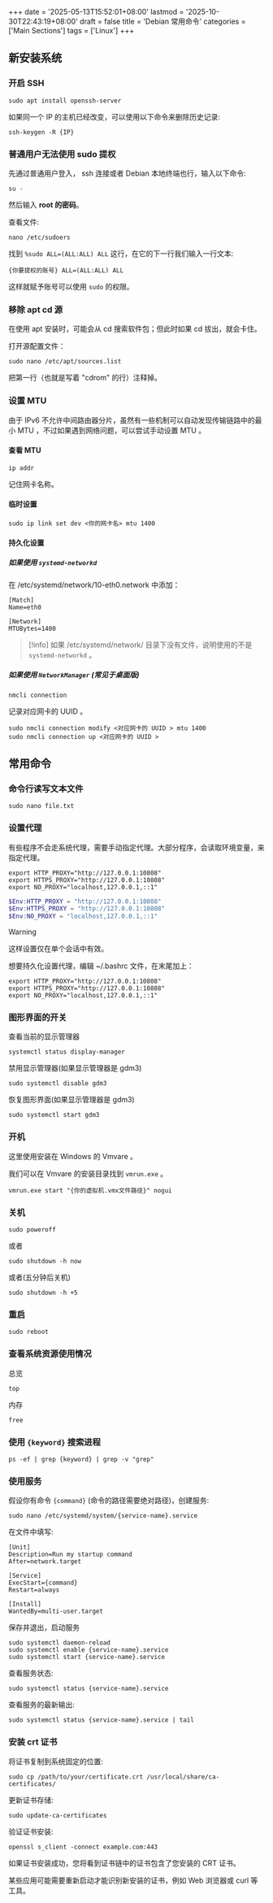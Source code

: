+++
date = '2025-05-13T15:52:01+08:00'
lastmod = '2025-10-30T22:43:19+08:00'
draft = false
title = 'Debian 常用命令'
categories = ['Main Sections']
tags = ['Linux']
+++

## 新安装系统
### 开启 SSH
```shell
sudo apt install openssh-server
```

如果同一个 IP 的主机已经改变，可以使用以下命令来删除历史记录:

```
ssh-keygen -R {IP}
```

### 普通用户无法使用 sudo 提权
先通过普通用户登入， ssh 连接或者 Debian 本地终端也行，输入以下命令:

```shell
su -
```

然后输入 **root 的密码**。

查看文件:

```shell
nano /etc/sudoers
```

找到 `%sudo ALL=(ALL:ALL) ALL` 这行，在它的下一行我们输入一行文本:

```shell
{你要提权的账号} ALL=(ALL:ALL) ALL
```

这样就赋予账号可以使用 `sudo` 的权限。

### 移除 apt cd 源
在使用 apt 安装时，可能会从 cd 搜索软件包；但此时如果 cd 拔出，就会卡住。

打开源配置文件：

```shell
sudo nano /etc/apt/sources.list
```

把第一行（也就是写着 "cdrom" 的行）注释掉。

### 设置 MTU
由于 IPv6 不允许中间路由器分片，虽然有一些机制可以自动发现传输链路中的最小 MTU ，不过如果遇到网络问题，可以尝试手动设置 MTU 。

#### 查看 MTU
```shell
ip addr
```

记住网卡名称。

#### 临时设置
```shell
sudo ip link set dev <你的网卡名> mtu 1400
```

#### 持久化设置
##### 如果使用 `systemd-networkd`
在 /etc/systemd/network/10-eth0.network 中添加：

```planetext
[Match]
Name=eth0

[Network]
MTUBytes=1400
```

> [!info]
> 如果 /etc/systemd/network/ 目录下没有文件，说明使用的不是 `systemd-networkd` 。

##### 如果使用 `NetworkManager` (常见于桌面版)
```shell
nmcli connection
```

记录对应网卡的 UUID 。

```shell
sudo nmcli connection modify <对应网卡的 UUID > mtu 1400
sudo nmcli connection up <对应网卡的 UUID >
```

## 常用命令
### 命令行读写文本文件
```shell
sudo nano file.txt
```

### 设置代理
有些程序不会走系统代理，需要手动指定代理。大部分程序，会读取环境变量，来指定代理。

```shell
export HTTP_PROXY="http://127.0.0.1:10808"
export HTTPS_PROXY="http://127.0.0.1:10808"
export NO_PROXY="localhost,127.0.0.1,::1"
```

```powershell
$Env:HTTP_PROXY = "http://127.0.0.1:10808"
$Env:HTTPS_PROXY = "http://127.0.0.1:10808"
$Env:NO_PROXY = "localhost,127.0.0.1,::1"
```

> [!Warning]
> 这样设置仅在单个会话中有效。

想要持久化设置代理，编辑 ~/.bashrc 文件，在末尾加上：

```shell
export HTTP_PROXY="http://127.0.0.1:10808"
export HTTPS_PROXY="http://127.0.0.1:10808"
export NO_PROXY="localhost,127.0.0.1,::1"
```

### 图形界面的开关
查看当前的显示管理器

```shell
systemctl status display-manager
```

禁用显示管理器(如果显示管理器是 gdm3)

```shell
sudo systemctl disable gdm3
```

恢复图形界面(如果显示管理器是 gdm3)

```shell
sudo systemctl start gdm3
```

### 开机
这里使用安装在 Windows 的 Vmvare 。

我们可以在 Vmvare 的安装目录找到 `vmrun.exe` 。

```shell
vmrun.exe start "{你的虚拟机.vmx文件路径}" nogui
```

### 关机
```shell
sudo poweroff
```

或者

```shell
sudo shutdown -h now
```

或者(五分钟后关机)

```shell
sudo shutdown -h +5
```

### 重启
```shell
sudo reboot
```

### 查看系统资源使用情况
总览

```shell
top
```

内存

```shell
free
```

### 使用 `{keyword}` 搜索进程
```shell
ps -ef | grep {keyword} | grep -v "grep"
```

### 使用服务
假设你有命令 `{command}` (命令的路径需要绝对路径)，创建服务:

```shell
sudo nano /etc/systemd/system/{service-name}.service
```

在文件中填写:

``` {name = ".service"}
[Unit]
Description=Run my startup command
After=network.target

[Service]
ExecStart={command}
Restart=always

[Install]
WantedBy=multi-user.target
```

保存并退出，启动服务

```shell
sudo systemctl daemon-reload
sudo systemctl enable {service-name}.service
sudo systemctl start {service-name}.service
```

查看服务状态:

```shell
sudo systemctl status {service-name}.service
```

查看服务的最新输出:

```shell
sudo systemctl status {service-name}.service | tail
```

### 安装 crt 证书
将证书复制到系统固定的位置:

```shell
sudo cp /path/to/your/certificate.crt /usr/local/share/ca-certificates/
```

更新证书存储:

```shell
sudo update-ca-certificates
```

验证证书安装:

```shell
openssl s_client -connect example.com:443
```

如果证书安装成功，您将看到证书链中的证书包含了您安装的 CRT 证书。

某些应用可能需要重新启动才能识别新安装的证书，例如 Web 浏览器或 curl 等工具。
